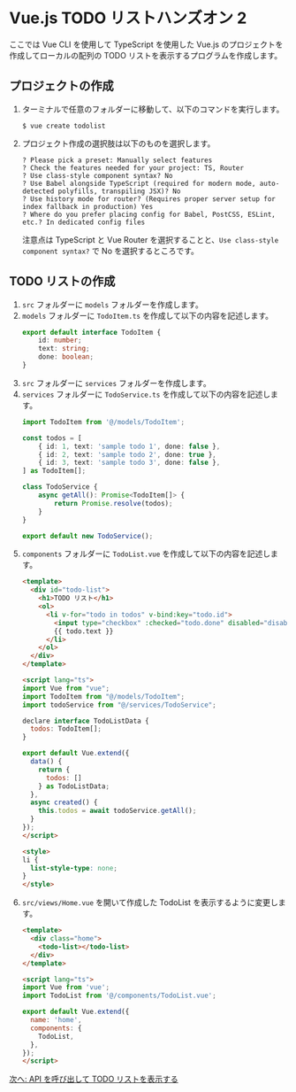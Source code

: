 # Vue.js TODO リストハンズオン 2

ここでは Vue CLI を使用して TypeScript を使用した Vue.js のプロジェクトを作成してローカルの配列の TODO リストを表示するプログラムを作成します。

## プロジェクトの作成

1. ターミナルで任意のフォルダーに移動して、以下のコマンドを実行します。
   ```
   $ vue create todolist
   ```
1. プロジェクト作成の選択肢は以下のものを選択します。
   ```
   ? Please pick a preset: Manually select features
   ? Check the features needed for your project: TS, Router
   ? Use class-style component syntax? No
   ? Use Babel alongside TypeScript (required for modern mode, auto-detected polyfills, transpiling JSX)? No
   ? Use history mode for router? (Requires proper server setup for index fallback in production) Yes
   ? Where do you prefer placing config for Babel, PostCSS, ESLint, etc.? In dedicated config files
   ```
   注意点は TypeScript と Vue Router を選択することと、`Use class-style component syntax?` で No を選択するところです。

## TODO リストの作成

1. `src` フォルダーに `models` フォルダーを作成します。
1. `models` フォルダーに `TodoItem.ts` を作成して以下の内容を記述します。
   ```typescript
   export default interface TodoItem {
       id: number;
       text: string;
       done: boolean;
   }
   ```
1. `src` フォルダーに `services` フォルダーを作成します。
1. `services` フォルダーに `TodoService.ts` を作成して以下の内容を記述します。
   ```typescript
   import TodoItem from '@/models/TodoItem';
   
   const todos = [
       { id: 1, text: 'sample todo 1', done: false },
       { id: 2, text: 'sample todo 2', done: true },
       { id: 3, text: 'sample todo 3', done: false },
   ] as TodoItem[];
   
   class TodoService {
       async getAll(): Promise<TodoItem[]> {
           return Promise.resolve(todos);
       }
   }
   
   export default new TodoService();
   ```
1. `components` フォルダーに `TodoList.vue` を作成して以下の内容を記述します。
    ```html
    <template>
      <div id="todo-list">
        <h1>TODO リスト</h1>
        <ol>
          <li v-for="todo in todos" v-bind:key="todo.id">
            <input type="checkbox" :checked="todo.done" disabled="disabled" />
            {{ todo.text }}
          </li>
        </ol>
      </div>
    </template>
    
    <script lang="ts">
    import Vue from "vue";
    import TodoItem from "@/models/TodoItem";
    import todoService from "@/services/TodoService";
    
    declare interface TodoListData {
      todos: TodoItem[];
    }
    
    export default Vue.extend({
      data() {
        return {
          todos: []
        } as TodoListData;
      },
      async created() {
        this.todos = await todoService.getAll();
      }
    });
    </script>
    
    <style>
    li {
      list-style-type: none;
    }
    </style>
    ```
1. `src/views/Home.vue` を開いて作成した TodoList を表示するように変更します。
   ```html
   <template>
     <div class="home">
       <todo-list></todo-list>
     </div>
   </template>
   
   <script lang="ts">
   import Vue from 'vue';
   import TodoList from '@/components/TodoList.vue';
   
   export default Vue.extend({
     name: 'home',
     components: {
       TodoList,
     },
   });
   </script>
   ```

[次へ: API を呼び出して TODO リストを表示する](./03.md)
